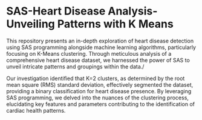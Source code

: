 # SAS-Heart Disease Analysis-Unveiling Patterns with K Means
This repository presents an in-depth exploration of heart disease detection using SAS programming alongside machine learning algorithms, particularly focusing on K-Means clustering. Through meticulous analysis of a comprehensive heart disease dataset, we harnessed the power of SAS to unveil intricate patterns and groupings within the data./

Our investigation identified that K=2 clusters, as determined by the root mean square (RMS) standard deviation, effectively segmented the dataset, providing a binary classification for heart disease presence. By leveraging SAS programming, we delved into the nuances of the clustering process, elucidating key features and parameters contributing to the identification of cardiac health patterns.
